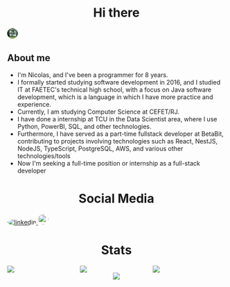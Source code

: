 <h1 align="center"> Hi there  </h1>

<img src="/githubBanner.svg" style="height: 1.5rem; width: 1.5rem; background-color: #fff; border-radius: 50%;">


## About me
+ I'm Nicolas, and I've been a programmer for 8 years.
+ I formally started studying software development in 2016, and I studied IT at FAETEC's technical high school, with a focus on Java software development, which is a language in which I have more practice and experience.
+ Currently, I am studying Computer Science at CEFET/RJ.
+ I have done a internship at TCU in the Data Scientist area, where I use Python, PowerBI, SQL, and other technologies.
+ Furthermore, I have served as a part-time fullstack developer at BetaBit, contributing to projects involving technologies such as React, NestJS, NodeJS, TypeScript, PostgreSQL, AWS, and various other technologies/tools
+ Now I'm seeking a full-time position or internship as a full-stack developer
<!--
.
-->

<h1 align="center"> Social Media </h1>
<div style="justify-content: center;">
<a target="_blank" href="https://www.linkedin.com/in/nicolas-vycas/">
<img src="https://img.icons8.com/color/48/000000/linkedin.png" alt="linkedin" style="height: 1.5rem; width: 1.5rem; background-color: #fff; border-radius: 50%;"> </a>
<a target="_blank" href="https://twitter.com/NicolasVycas"> <img src="https://img.icons8.com/color/48/000000/twitter.png"style="height: 1.5rem; width: 1.5rem; background-color: #fff; border-radius: 50%;"> </a>
</div>

<h1 align="center"> Stats </h1>
<div style="display: flex; align-items: center; justify-content: center;">
    <img width="45%" align="right" src="https://spotify-recently-played-readme.vercel.app/api?user=12152275299">
    <img width="45%" align="left"
        src="https://github-readme-stats.vercel.app/api/?username=tomast1337&count_private=true&theme=highcontrast&showicons=true&include_all_commits=true&hide_border=true">
    <img width="45%" align="left"
        src="https://github-readme-stats.vercel.app/api/top-langs/?username=tomast1337&layout=compact&theme=highcontrast&langs_count=10&hide_border=true">
   <!-- 
     <a href="https://steamcommunity.com/id/CattleDecapitation/" target="_blank"><img align="right" width="45%"  src="http://steam.mmosvc.com/76561198046523908/v1.png" alt="76561198046523908" /></a>
    -->
</div>

<div style="display: flex; align-items: center; justify-content: center; bottom: 0;">
    <a href="https://u8views.com/github/tomast1337"><img src="https://u8views.com/api/v1/github/profiles/15125899/views/day-week-month-total-count.svg"></a>
</div>



<!--
<div style="display: flex; align-items: center; justify-content: center;">
<a hred="https://user-badge.committers.top/brazil/tomast1337">
<img src="https://user-badge.committers.top/brazil/tomast1337.svg"/>
</a>
</div>
-->
